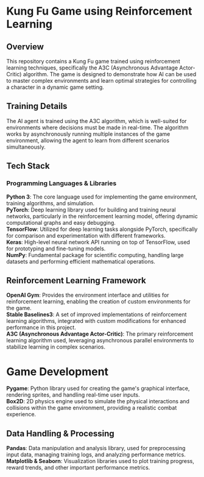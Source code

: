 # Kung Fu Game using Reinforcement Learning 
## Overview
This repository contains a Kung Fu game trained using reinforcement learning techniques, specifically the A3C (Asynchronous Advantage Actor-Critic) algorithm. The game is designed to demonstrate how AI can be used to master complex environments and learn optimal strategies for controlling a character in a dynamic game setting.
## Training Details
The AI agent is trained using the A3C algorithm, which is well-suited for environments where decisions must be made in real-time. The algorithm works by asynchronously running multiple instances of the game environment, allowing the agent to learn from different scenarios simultaneously.
## Tech Stack
### Programming Languages & Libraries
**Python 3**: The core language used for implementing the game environment, training algorithms, and simulation.<br>
**PyTorch**: Deep learning library used for building and training neural networks, particularly in the reinforcement learning model, offering dynamic computational graphs and easy debugging.<br>
**TensorFlow**: Utilized for deep learning tasks alongside PyTorch, specifically for comparison and experimentation with different frameworks.<br>
**Keras**: High-level neural network API running on top of TensorFlow, used for prototyping and fine-tuning models.<br>
**NumPy**: Fundamental package for scientific computing, handling large datasets and performing efficient mathematical operations.<br>
## Reinforcement Learning Framework
**OpenAI Gym**: Provides the environment interface and utilities for reinforcement learning, enabling the creation of custom environments for the game.<br>
**Stable Baselines3**: A set of improved implementations of reinforcement learning algorithms, integrated with custom modifications for enhanced performance in this project.<br>
**A3C (Asynchronous Advantage Actor-Critic)**: The primary reinforcement learning algorithm used, leveraging asynchronous parallel environments to stabilize learning in complex scenarios.<br>
# Game Development
**Pygame**: Python library used for creating the game's graphical interface, rendering sprites, and handling real-time user inputs.<br>
**Box2D**: 2D physics engine used to simulate the physical interactions and collisions within the game environment, providing a realistic combat experience.<br>
## Data Handling & Processing
**Pandas**: Data manipulation and analysis library, used for preprocessing input data, managing training logs, and analyzing performance metrics.<br>
**Matplotlib & Seaborn**: Visualization libraries used to plot training progress, reward trends, and other important performance metrics.<br>

